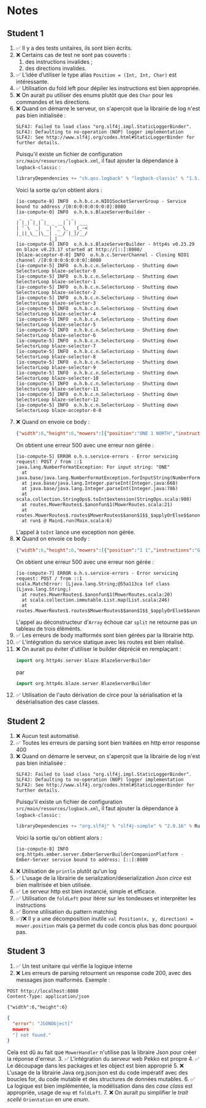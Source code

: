 # Notes

## Student 1

1. ✅ Il y a des tests unitaires, ils sont bien écrits.
2. ❌ Certains cas de test ne sont pas couverts :
   1. des instructions invalides ;
   2. des directions invalides.
3. ✅ L’idée d’utiliser le type alias `Position = (Int, Int, Char)` est intéressante.
4. ✅ Utilisation du fold left pour dépiler les instructions est bien appropriée.
5. ❌ On aurait pu utiliser des enums plutôt que des `Char` pour les commandes et les directions. 
6. ❌ Quand on démarre le serveur, on s'aperçoit que la librairie de log n'est pas bien initialisée :
   ```
   SLF4J: Failed to load class "org.slf4j.impl.StaticLoggerBinder".
   SLF4J: Defaulting to no-operation (NOP) logger implementation
   SLF4J: See http://www.slf4j.org/codes.html#StaticLoggerBinder for further details.
   ```
   Puisqu'il existe un fichier de configuration `src/main/resources/logback.xml`, il faut ajouter la dépendance à `logback-classic` :
   ```sbt
   libraryDependencies += "ch.qos.logback" % "logback-classic" % "1.5.16" % Runtime
   ```
   Voici la sortie qu'on obtient alors :
   ```
   [io-compute-8] INFO  o.h.b.c.n.NIO1SocketServerGroup - Service bound to address /[0:0:0:0:0:0:0:0]:8080 
   [io-compute-0] INFO  o.h.b.s.BlazeServerBuilder -
    _   _   _        _ _
   | |_| |_| |_ _ __| | | ___
   | ' \  _|  _| '_ \_  _(_-<
   |_||_\__|\__| .__/ |_|/__/
               |_|
   [io-compute-0] INFO  o.h.b.s.BlazeServerBuilder - http4s v0.23.29 on blaze v0.23.17 started at http://[::]:8080/
   [blaze-acceptor-0-0] INFO  o.h.b.c.ServerChannel - Closing NIO1 channel /[0:0:0:0:0:0:0:0]:8080
   [io-compute-5] INFO  o.h.b.c.n.SelectorLoop - Shutting down SelectorLoop blaze-selector-0
   [io-compute-5] INFO  o.h.b.c.n.SelectorLoop - Shutting down SelectorLoop blaze-selector-1
   [io-compute-5] INFO  o.h.b.c.n.SelectorLoop - Shutting down SelectorLoop blaze-selector-2
   [io-compute-5] INFO  o.h.b.c.n.SelectorLoop - Shutting down SelectorLoop blaze-selector-3
   [io-compute-5] INFO  o.h.b.c.n.SelectorLoop - Shutting down SelectorLoop blaze-selector-4
   [io-compute-5] INFO  o.h.b.c.n.SelectorLoop - Shutting down SelectorLoop blaze-selector-5
   [io-compute-5] INFO  o.h.b.c.n.SelectorLoop - Shutting down SelectorLoop blaze-selector-6
   [io-compute-5] INFO  o.h.b.c.n.SelectorLoop - Shutting down SelectorLoop blaze-selector-7
   [io-compute-5] INFO  o.h.b.c.n.SelectorLoop - Shutting down SelectorLoop blaze-selector-8
   [io-compute-5] INFO  o.h.b.c.n.SelectorLoop - Shutting down SelectorLoop blaze-selector-9
   [io-compute-5] INFO  o.h.b.c.n.SelectorLoop - Shutting down SelectorLoop blaze-selector-10
   [io-compute-5] INFO  o.h.b.c.n.SelectorLoop - Shutting down SelectorLoop blaze-selector-11
   [io-compute-5] INFO  o.h.b.c.n.SelectorLoop - Shutting down SelectorLoop blaze-selector-12
   [io-compute-5] INFO  o.h.b.c.n.SelectorLoop - Shutting down SelectorLoop blaze-acceptor-0-0
   ```
7. ❌ Quand on envoie ce body :
   ```json
   {"width":6,"height":6,"mowers":[{"position":"ONE 1 NORTH","instructions":"GAGAGAGAA"}]}
   ```
   On obtient une erreur 500 avec une erreur non gérée :
   ```
   [io-compute-5] ERROR o.h.s.service-errors - Error servicing request: POST / from ::1 
   java.lang.NumberFormatException: For input string: "ONE"
     at java.base/java.lang.NumberFormatException.forInputString(NumberFormatException.java:67)
     at java.base/java.lang.Integer.parseInt(Integer.java:668)
     at java.base/java.lang.Integer.parseInt(Integer.java:786)
     at scala.collection.StringOps$.toInt$extension(StringOps.scala:908)
     at routes.MowerRoutes$.$anonfun$1(MowerRoutes.scala:21)
     at routes.MowerRoutes$.routes$MowerRoutes$$anon$1$$_$applyOrElse$$anonfun$1(MowerRoutes.scala:22)
     at run$ @ Main$.run(Main.scala:6)
   ```
   L'appel à `toInt` lance une exception non gérée.
8. ❌ Quand on envoie ce body :
   ```json
   {"width":6,"height":6,"mowers":[{"position":"1 1","instructions":"GAGAGAGAA"}]}
   ```
   On obtient une erreur 500 avec une erreur non gérée :
   ```
   [io-compute-7] ERROR o.h.s.service-errors - Error servicing request: POST / from ::1 
   scala.MatchError: [Ljava.lang.String;@55a113ca (of class [Ljava.lang.String;)
     at routes.MowerRoutes$.$anonfun$1(MowerRoutes.scala:20)
     at scala.collection.immutable.List.map(List.scala:246)
     at routes.MowerRoutes$.routes$MowerRoutes$$anon$1$$_$applyOrElse$$anonfun$1(MowerRoutes.scala:22)
   ```
   L'appel au déconstructeur d'`Array` échoue car `split` ne retourne pas un tableau de trois éléménts. 
9. ✅ Les erreurs de body malformés sont bien gérées par la librairie http.
10. ✅ L'intégration du service statique avec les routes est bien réalisé.
11. ❌ On aurait pu éviter d'utiliser le builder déprécié en remplaçant :
    ```scala 3
    import org.http4s.server.blaze.BlazeServerBuilder
    ```
    par
    ```scala 3
    import org.http4s.blaze.server.BlazeServerBuilder
    ```
12. ✅ Utilisation de l'auto dérivation de circe pour la sérialisation et la désérialisation des case classes.

## Student 2

1. ❌ Aucun test automatisé.
2. ✅ Toutes les erreurs de parsing sont bien traitées en http error response 400
3. ❌ Quand on démarre le serveur, on s'aperçoit que la librairie de log n'est pas bien initialisée :
   ```
   SLF4J: Failed to load class "org.slf4j.impl.StaticLoggerBinder".
   SLF4J: Defaulting to no-operation (NOP) logger implementation
   SLF4J: See http://www.slf4j.org/codes.html#StaticLoggerBinder for further details.
   ```
   Puisqu'il existe un fichier de configuration `src/main/resources/logback.xml`, il faut ajouter la dépendance à `logback-classic` :
   ```sbt
   libraryDependencies += "org.slf4j" % "slf4j-simple" % "2.0.16" % Runtime
   ```
   Voici la sortie qu'on obtient alors :
   ```
   [io-compute-8] INFO org.http4s.ember.server.EmberServerBuilderCompanionPlatform - Ember-Server service bound to address: [::]:8080
   ```
4. ❌ Utilisation de `println` plutôt qu'un log
5. ✅ L'usage de la librairie de serialization/deserialization Json _circe_ est bien maîtrisée et bien utilisée.
5. ✅ Le serveur http est bien instancié, simple et efficace.
6. ✅ Utilisation de `foldLeft` pour itérer sur les tondeuses et interpréter les instructions
7. ✅ Bonne utilisation du pattern matching
8. ✅/❌ Il y a une décomposition inutile `val Position(x, y, direction) = mower.position` mais ça permet du code concis plus bas donc
   pourquoi pas.


## Student 3

1. ✅ Un test unitaire qui vérifie la logique interne
2. ❌ Les erreurs de parsing retournent un response code 200, avec des messages json malformés. Exemple :
  ```http request
  POST http://localhost:8080
  Content-Type: application/json
  
  {"width":6,"height":6}
  ```
  ```json
  {
    "error": "JSONObject["
    mowers
    "] not found."
  }
  ```
  Cela est dû au fait que `MowerHandler` n'utilise pas la libraire Json pour créer la réponse d'erreur.
3. ✅ L'intégration du serveur web Pekko est propre
4. ✅ Le découpage dans les packages et les object est bien approprié
5. ❌ L'usage de la librairie Java org.json:json est du code impératif avec des boucles for, du code mutable et des structures de données
   mutables.
6. ✅ La logique est bien implémentée, la modélisation dans des _case class_ est appropriée, usage de `map` et `foldLeft`.
7. ❌ On aurait pu simplifier le _trait scellé_ `Orientation` en une _enum_.
